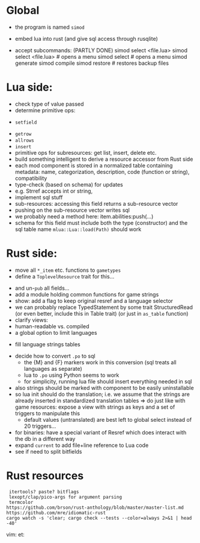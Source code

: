 # Global
 + the program is named `simod`
 - embed lua into rust (and give sql access through rusqlite)
 + accept subcommands: (PARTLY DONE)
    simod select <file.lua> <component>
    simod select <file.lua> # opens a menu
    simod select # opens a menu
    simod generate
    simod compile
    simod restore # restores backup files
# Lua side:
 - check type of value passed
 - determine primitive ops:
  + `setfield`
  - `getrow`
  - `allrows`
  - `insert`
 - primitive ops for subresources: get list, insert, delete etc.
 - build something intelligent to derive a resource accessor
   from Rust side
 - each mod component is stored in a normalized table containing
   metadata: name, categorization, description, code (function or string),
   compatibility
 - type-check (based on schema) for updates
  - e.g. Strref accepts int or string,
 - implement sql stuff
 - sub-resources: accessing this field returns a sub-resource vector
  - pushing on the sub-resource vector writes sql
   - we probably need a method here: item.abilities:push(...)
  - schema for this field must include both the type (constructor) and
    the sql table name
 `mlua::Lua::load(Path)` should work
# Rust side:
 + move all `*_item` etc. functions to `gametypes`
  + define a `ToplevelResource` trait for this...
  - and un-`pub` all fields...
 - add a module holding common functions for game strings
 - show: add a flag to keep original resref and a language selector
 - we can probably replace TypedStatement by some trait StructuredRead<T>
   (or even better, include this in Table trait)
   (or just in `as_table` function)
 - clarify views:
  - human-readable vs. compiled
 - a global option to limit languages
 + fill language strings tables
  - decide how to convert `.po` to sql
	- the {M} and {F} markers work in this conversion (sql treats all
		languages as separate)
	- lua to `.po` using Python seems to work
	- for simplicity, running lua file should insert everything needed in sql
  - also strings should be marked with component to be easily uninstallable
  - so lua init should do the translation; i.e. we assume that the
		strings are already inserted in standardized translation tables
  => do just like with game resources: expose a view with strings as keys
  and a set of triggers to manipulate this
	- default values (untranslated) are best left to global select instead
		of 20 triggers...
 - for binaries: have a special variant of Resref which does interact with
	 the db in a different way
 - expand `current` to add file+line reference to Lua code
 - see if need to split bitfields
# Rust resources
	 itertools? paste? bitflags
	 lexopt/clap/pico-args for argument parsing
	 termcolor
	https://github.com/brson/rust-anthology/blob/master/master-list.md
	https://github.com/mre/idiomatic-rust
	cargo watch -s 'clear; cargo check --tests --color=always 2>&1 | head -40'

vim: et:
